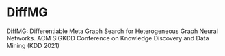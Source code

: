 # DiffMG
DiffMG: Differentiable Meta Graph Search for Heterogeneous Graph Neural Networks. ACM SIGKDD Conference on Knowledge Discovery and Data Mining (KDD 2021)

